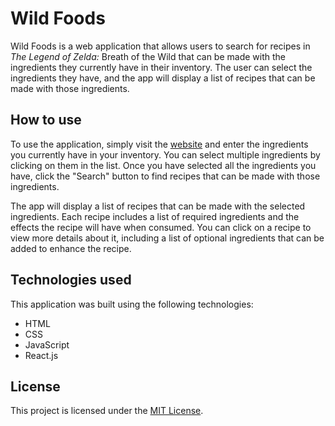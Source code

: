 # Wild Foods

Wild Foods is a web application that allows users to search for recipes in *The Legend of Zelda:* Breath of the Wild that can be made with the ingredients they currently have in their inventory. The user can select the ingredients they have, and the app will display a list of recipes that can be made with those ingredients.

## How to use

To use the application, simply visit the [website](https://example.com) and enter the ingredients you currently have in your inventory. You can select multiple ingredients by clicking on them in the list. Once you have selected all the ingredients you have, click the "Search" button to find recipes that can be made with those ingredients.

The app will display a list of recipes that can be made with the selected ingredients. Each recipe includes a list of required ingredients and the effects the recipe will have when consumed. You can click on a recipe to view more details about it, including a list of optional ingredients that can be added to enhance the recipe.

## Technologies used

This application was built using the following technologies:

- HTML
- CSS
- JavaScript
- React.js

## License

This project is licensed under the [MIT License](https://opensource.org/licenses/MIT).
